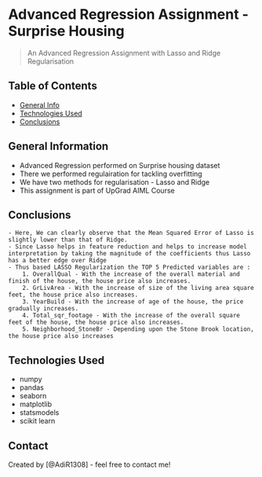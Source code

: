 # Advanced Regression Assignment - Surprise Housing
> An Advanced Regression Assignment with Lasso and Ridge Regularisation


## Table of Contents
* [General Info](#general-information)
* [Technologies Used](#technologies-used)
* [Conclusions](#conclusions)

<!-- You can include any other section that is pertinent to your problem -->

## General Information
- Advanced Regression performed on Surprise housing dataset 
- There we performed regulairation for tackling overfitting
- We have two methods for regularisation - Lasso and Ridge
- This assignment is part of UpGrad AIML Course

<!-- You don't have to answer all the questions - just the ones relevant to your project. -->

## Conclusions
    - Here, We can clearly observe that the Mean Squared Error of Lasso is slightly lower than that of Ridge.
    - Since Lasso helps in feature reduction and helps to increase model interpretation by taking the magnitude of the coefficients thus Lasso has a better edge over Ridge
    - Thus based LASSO Regularization the TOP 5 Predicted variables are :
        1. OverallQual - With the increase of the overall material and finish of the house, the house price also increases.
        2. GrLivArea - With the increase of size of the living area square feet, the house price also increases.
        3. YearBuild - With the increase of age of the house, the price gradually increases. 
        4. Total_sqr_footage - With the increase of the overall square feet of the house, the house price also increases.
        5. Neighborhood_StoneBr - Depending upon the Stone Brook location, the house price also increases


<!-- You don't have to answer all the questions - just the ones relevant to your project. -->

## Technologies Used
- numpy
- pandas
- seaborn
- matplotlib
- statsmodels
- scikit learn

## Contact
Created by [@AdiR1308] - feel free to contact me!